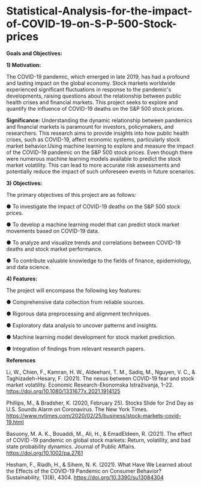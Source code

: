 # Statistical-Analysis-for-the-impact-of-COVID-19-on-S-P-500-Stock-prices

**Goals and Objectives:**

**1) Motivation:**

The COVID-19 pandemic, which emerged in late 2019, has had a profound and lasting impact on the global economy. Stock markets worldwide experienced significant fluctuations in response to the pandemic's developments, raising questions about the relationship between public health crises and financial markets. This project seeks to explore and quantify the influence of COVID-19 deaths on the S&P 500 stock prices.

**Significance:** Understanding the dynamic relationship between pandemics and financial markets is paramount for investors, policymakers, and researchers. This research aims to provide insights into how public health crises, such as COVID-19, affect economic systems, particularly stock market behavior.Using machine learning to explore and measure the impact of the COVID-19 pandemic on the S&P 500 stock prices. Even though there were numerous machine learning models available to predict the stock market volatility. This can lead to more accurate risk assessments and potentially reduce the impact of such unforeseen events in future scenarios.

**3) Objectives:**

The primary objectives of this project are as follows:

  ● To investigate the impact of COVID-19 deaths on the S&P 500 stock prices.
  
  ● To develop a machine learning model that can predict stock market movements
  based on COVID-19 data.
  
  ● To analyze and visualize trends and correlations between COVID-19 deaths and
  stock market performance.
  
  ● To contribute valuable knowledge to the fields of finance, epidemiology, and data
  science.

**4) Features:**

The project will encompass the following key features:

  ● Comprehensive data collection from reliable sources.
  
  ● Rigorous data preprocessing and alignment techniques.
  
  ● Exploratory data analysis to uncover patterns and insights.
  
  ● Machine learning model development for stock market prediction.
  
  ● Integration of findings from relevant research papers.

**References**

Li, W., Chien, F., Kamran, H. W., Aldeehani, T. M., Sadiq, M., Nguyen, V. C., & Taghizadeh-Hesary, F. (2021). The nexus between COVID-19 fear and stock market volatility. Economic Research-Ekonomska Istraživanja, 1–22. https://doi.org/10.1080/1331677x.2021.1914125

Phillips, M., & Bradsher, K. (2020, February 25). Stocks Slide for 2nd Day as U.S. Sounds Alarm on Coronavirus. The New York Times. https://www.nytimes.com/2020/02/25/business/stock-markets-covid-19.html

Basuony, M. A. K., Bouaddi, M., Ali, H., & EmadEldeen, R. (2021). The effect of COVID ‐19 pandemic on global stock markets: Return, volatility, and bad state probability dynamics. Journal of Public Affairs. https://doi.org/10.1002/pa.2761

Hesham, F., Riadh, H., & Sihem, N. K. (2021). What Have We Learned about the Effects of the COVID-19 Pandemic on Consumer Behavior? Sustainability, 13(8), 4304. https://doi.org/10.3390/su13084304
